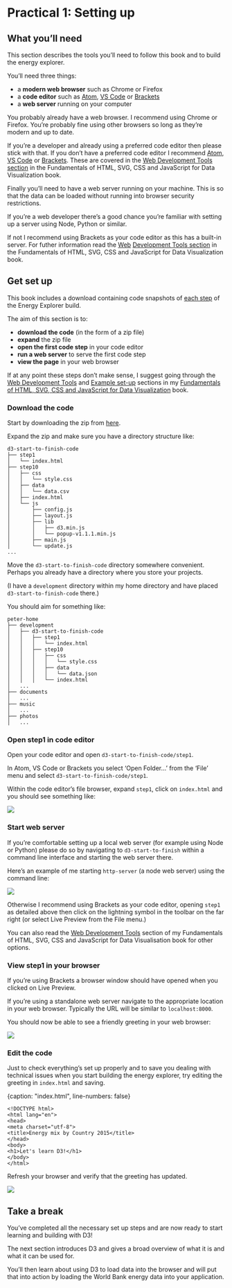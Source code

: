 # Practical 1: Setting up

## What you’ll need

This section describes the tools you’ll need to follow this book and to build the energy explorer.

You’ll need three things:

* a **modern web browser** such as Chrome or Firefox
* a **code editor** such as [Atom](https://atom.io/), [VS Code](https://code.visualstudio.com/) or [Brackets](http://brackets.io/)
* a **web server** running on your computer

You probably already have a web browser. I recommend using Chrome or Firefox. You’re probably fine using other browsers so long as they’re modern and up to date.

If you’re a developer and already using a preferred code editor then please stick with that. If you don’t have a preferred code editor I recommend [Atom](https://atom.io/), [VS Code](https://code.visualstudio.com/) or [Brackets](http://brackets.io/). These are covered in the [Web Development Tools section](https://learn.createwithdata.com/books/html-svg-css-and-javascript-for-data-visualisation/sections/tools-set-up-etc/) in the Fundamentals of HTML, SVG, CSS and JavaScript for Data Visualization book.

Finally you’ll need to have a web server running on your machine. This is so that the data can be loaded without running into browser security restrictions.

If you’re a web developer there’s a good chance you’re familiar with setting up a server using Node, Python or similar.

If not I recommend using Brackets as your code editor as this has a built-in server. For futher information read the [Web](https://learn.createwithdata.com/books/html-svg-css-and-javascript-for-data-visualisation/sections/tools-set-up-etc/) [](https://learn.createwithdata.com/books/html-svg-css-and-javascript-for-data-visualisation/sections/tools-set-up-etc/)[Development Tools section](https://learn.createwithdata.com/books/html-svg-css-and-javascript-for-data-visualisation/sections/tools-set-up-etc/) in the Fundamentals of HTML, SVG, CSS and JavaScript for Data Visualization book.

## Get set up

This book includes a download containing code snapshots of [each step](https://learn.createwithdata.com/books/d3-start-to-finish/sections/overview-of-the-energy-explorer-build) of the Energy Explorer build.

The aim of this section is to:

* **download the code** (in the form of a zip file)
* **expand** the zip file
* **open the first code step** in your code editor
* **run a web server** to serve the first code step
* **view the page** in your web browser

If at any point these steps don’t make sense, I suggest going through the [Web Development Tools](https://learn.createwithdata.com/books/html-svg-css-and-javascript-for-data-visualisation/sections/tools-set-up-etc/) and [Example set-up](https://learn.createwithdata.com/books/html-svg-css-and-javascript-for-data-visualisation/sections/example-set-up/) sections in my [Fundamentals of HTML, SVG, CSS and JavaScript for Data Visualization](https://learn.createwithdata.com/books/html-svg-css-and-javascript-for-data-visualisation/) book.

### Download the code

Start by downloading the zip from [here](http://learn.createwithdata.com/download/d3-start-to-finish-code/).

Expand the zip and make sure you have a directory structure like:

```
d3-start-to-finish-code
├── step1
│   └── index.html
├── step10
│   ├── css
│   │   └── style.css
│   ├── data
│   │   └── data.csv
│   ├── index.html
│   └── js
│       ├── config.js
│       ├── layout.js
│       ├── lib
│       │   ├── d3.min.js
│       │   └── popup-v1.1.1.min.js
│       ├── main.js
│       └── update.js
...
```

Move the `d3-start-to-finish-code` directory somewhere convenient. Perhaps you already have a directory where you store your projects.

(I have a `development` directory within my home directory and have placed `d3-start-to-finish-code` there.)

You should aim for something like:

```
peter-home
├── development
│   ├── d3-start-to-finish-code
│   │   ├── step1
│   │   │   └── index.html
│   │   ├── step10
│   │   │   ├── css
│   │   │   │   └── style.css
│   │   │   ├── data
│   │   │   │   └── data.json
│   │   │   └── index.html
│   ...
├── documents
│   ...
├── music
│   ...
├── photos
│   ...
```

### Open step1 in code editor

Open your code editor and open `d3-start-to-finish-code/step1`.

In Atom, VS Code or Brackets you select ‘Open Folder…’ from the ‘File’ menu and select `d3-start-to-finish-code/step1`.

Within the code editor’s file browser, expand `step1`, click on `index.html` and you should see something like:

![](https://learn.createwithdata.com/wp-content/uploads/2020/10/image-1.png)

### Start web server

If you’re comfortable setting up a local web server (for example using Node or Python) please do so by navigating to `d3-start-to-finish` within a command line interface and starting the web server there.

Here’s an example of me starting `http-server` (a node web server) using the command line:

![](https://learn.createwithdata.com/wp-content/uploads/2020/10/http-server-1.gif)

Otherwise I recommend using Brackets as your code editor, opening `step1` as detailed above then click on the lightning symbol in the toolbar on the far right (or select Live Preview from the File menu.)

You can also read the [Web Development Tools](https://learn.createwithdata.com/books/html-svg-css-and-javascript-for-data-visualisation/sections/tools-set-up-etc/) section of my Fundamentals of HTML, SVG, CSS and JavaScript for Data Visualisation book for other options.

### View step1 in your browser

If you’re using Brackets a browser window should have opened when you clicked on Live Preview.

If you’re using a standalone web server navigate to the appropriate location in your web browser. Typically the URL will be similar to `localhost:8000`.

You should now be able to see a friendly greeting in your web browser:

![](https://learn.createwithdata.com/wp-content/uploads/2020/06/image-1.png)

### Edit the code

Just to check everything’s set up properly and to save you dealing with technical issues when you start building the energy explorer, try editing the greeting in `index.html` and saving.

{caption: "index.html", line-numbers: false}
```
<!DOCTYPE html>
<html lang="en">
<head>
<meta charset="utf-8">
<title>Energy mix by Country 2015</title>
</head>
<body>
<h1>Let's learn D3!</h1>
</body>
</html>
```

Refresh your browser and verify that the greeting has updated.

![](https://learn.createwithdata.com/wp-content/uploads/2020/06/image-3.png)

## Take a break

You’ve completed all the necessary set up steps and are now ready to start learning and building with D3!

The next section introduces D3 and gives a broad overview of what it is and what it can be used for.

You’ll then learn about using D3 to load data into the browser and will put that into action by loading the World Bank energy data into your application.